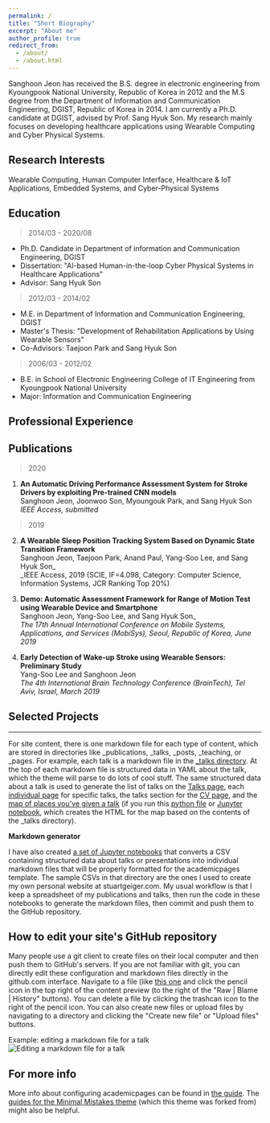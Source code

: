 ```yaml
---
permalink: /
title: "Short Biography"
excerpt: "About me"
author_profile: true
redirect_from: 
  - /about/
  - /about.html
---
```


Sanghoon Jeon has received the B.S. degree in electronic engineering from Kyoungpook National University, Republic of Korea in 2012 and the M.S degree from the Department of Information and Communication Engineering, DGIST, Republic of Korea in 2014. I am currently a Ph.D. candidate at DGIST, advised by Prof. Sang Hyuk Son. My research mainly focuses on developing healthcare applications using Wearable Computing and Cyber Physical Systems.


## Research Interests
Wearable Computing, Human Computer Interface, Healthcare & IoT Applications, Embedded Systems, and Cyber-Physical Systems


## Education
>2014/03 - 2020/08<br>
  * Ph.D. Candidate in Department of information and Communication Engineering, DGIST
  * Dissertation: "AI-based Human-in-the-loop Cyber Physical Systems in Healthcare Applications"
  * Advisor: Sang Hyuk Son

>2012/03 - 2014/02<br>
  * M.E. in Department of Information and Communication Engineering, DGIST
  * Master's Thesis: "Development of Rehabilitation Applications by Using Wearable Sensors"
  * Co-Advisors: Taejoon Park and Sang Hyuk Son

>2006/03 - 2012/02<br>
  * B.E. in School of Electronic Engineering College of IT Engineering from Kyoungpook National University
  * Major: Information and Communication Engineering

## Professional Experience


## Publications
>2020

  1. **An Automatic Driving Performance Assessment System for Stroke Drivers by exploiting Pre-trained CNN models**<br>
     Sanghoon Jeon, Joonwoo Son, Myoungouk Park, and Sang Hyuk Son
     _IEEE Access, submitted_

>2019

  2. **A Wearable Sleep Position Tracking System Based on Dynamic State Transition Framework**<br>
     Sanghoon Jeon, Taejoon Park, Anand Paul, Yang-Soo Lee, and Sang Hyuk Son_<br>
     _IEEE Access, 2019 (SCIE, IF=4.098, Category: Computer Science, Information Systems, JCR Ranking  Top 20%)

  3. **Demo: Automatic Assessment Framework for Range of Motion Test using Wearable Device and Smartphone**<br>
     Sanghoon Jeon, Yang-Soo Lee, and Sang Hyuk Son_<br>
     _The 17th Annual International Conference on Mobile Systems, Applications, and Services (MobiSys), Seoul, Republic of Korea, June 2019_

  4. **Early Detection of Wake-up Stroke using Wearable Sensors: Preliminary Study**<br>
     Yang-Soo Lee and Sanghoon Jeon<br>
     _The 4th International Brain Technology Conference (BrainTech), Tel Aviv, Israel, March 2019_

## Selected Projects
------
For site content, there is one markdown file for each type of content, which are stored in directories like _publications, _talks, _posts, _teaching, or _pages. For example, each talk is a markdown file in the [_talks directory](https://github.com/academicpages/academicpages.github.io/tree/master/_talks). At the top of each markdown file is structured data in YAML about the talk, which the theme will parse to do lots of cool stuff. The same structured data about a talk is used to generate the list of talks on the [Talks page](https://academicpages.github.io/talks), each [individual page](https://academicpages.github.io/talks/2012-03-01-talk-1) for specific talks, the talks section for the [CV page](https://academicpages.github.io/cv), and the [map of places you've given a talk](https://academicpages.github.io/talkmap.html) (if you run this [python file](https://github.com/academicpages/academicpages.github.io/blob/master/talkmap.py) or [Jupyter notebook](https://github.com/academicpages/academicpages.github.io/blob/master/talkmap.ipynb), which creates the HTML for the map based on the contents of the _talks directory).

**Markdown generator**

I have also created [a set of Jupyter notebooks](https://github.com/academicpages/academicpages.github.io/tree/master/markdown_generator
) that converts a CSV containing structured data about talks or presentations into individual markdown files that will be properly formatted for the academicpages template. The sample CSVs in that directory are the ones I used to create my own personal website at stuartgeiger.com. My usual workflow is that I keep a spreadsheet of my publications and talks, then run the code in these notebooks to generate the markdown files, then commit and push them to the GitHub repository.

How to edit your site's GitHub repository
------
Many people use a git client to create files on their local computer and then push them to GitHub's servers. If you are not familiar with git, you can directly edit these configuration and markdown files directly in the github.com interface. Navigate to a file (like [this one](https://github.com/academicpages/academicpages.github.io/blob/master/_talks/2012-03-01-talk-1.md) and click the pencil icon in the top right of the content preview (to the right of the "Raw | Blame | History" buttons). You can delete a file by clicking the trashcan icon to the right of the pencil icon. You can also create new files or upload files by navigating to a directory and clicking the "Create new file" or "Upload files" buttons. 

Example: editing a markdown file for a talk
![Editing a markdown file for a talk](/images/editing-talk.png)

For more info
------
More info about configuring academicpages can be found in [the guide](https://academicpages.github.io/markdown/). The [guides for the Minimal Mistakes theme](https://mmistakes.github.io/minimal-mistakes/docs/configuration/) (which this theme was forked from) might also be helpful.
